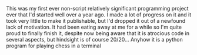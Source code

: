 This was my first ever non-script relatively significant programming project ever that I'd started well over a year ago. I made a lot of progress on it and it took very little to make it publishable, but I'd
dropped it out of a newfound lack of motivation. It had been eating away at me for a while so I'm quite proud to finally finish it, despite now being aware that it 
is atrocious code in several aspects, but hindsight is of course 20/20... 
Anyhow it is a python program for playing chess in a terminal
